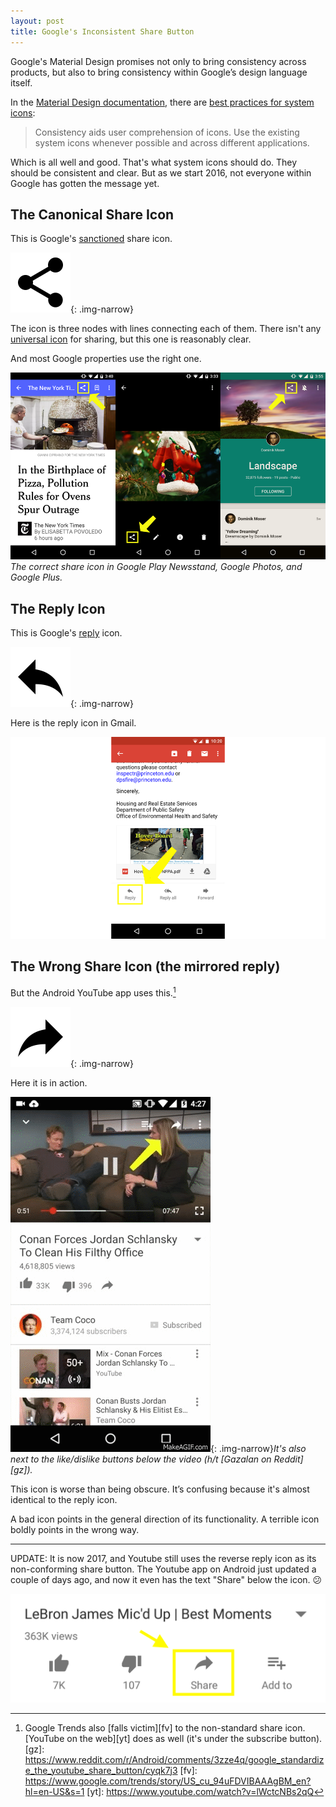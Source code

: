 ```yaml
---
layout: post
title: Google's Inconsistent Share Button
---
```


Google's Material Design promises not only to bring consistency across products, but also to bring consistency within Google’s design language itself.

In the [Material Design documentation][MD doc], there are [best practices for system icons][bp]:

> Consistency aids user comprehension of icons. Use the existing system icons whenever possible and across different applications.

Which is all well and good. That's what system icons should do. They should be consistent and clear. But as we start 2016, not everyone within Google has gotten the message yet.

[MD doc]: https://www.google.com/design/spec/material-design/introduction.html
[bp]: https://www.google.com/design/spec/style/icons.html#icons-system-icons

## The Canonical Share Icon

This is Google's [sanctioned][sanctioned] share icon.

![Canonical Share Button](/assets/2015/01/ic_share_black_24dp.png){: .img-narrow}

The icon is three nodes with lines connecting each of them. There isn't any [universal icon][ui] for sharing, but this one is reasonably clear.

And most Google properties use the right one.

![share-buttons-irl.png](/assets/2015/01/share-buttons-irl.png)*The correct share icon in Google Play Newsstand, Google Photos, and Google Plus.*

[sanctioned]: https://design.google.com/icons/#ic_share
[ui]: http://www.fastcodesign.com/3031872/why-isnt-there-a-standard-share-button

## The Reply Icon

This is Google's [reply][r] icon.

![share-buttons-irl.png](/assets/2015/01/ic_reply_black_24dp.png){: .img-narrow}

Here is the reply icon in Gmail.

![Gmail Screenshot.png](/assets/2015/01/gmail-screenshot.png)

[r]: https://design.google.com/icons/#ic_reply

## The Wrong Share Icon (the mirrored reply)

But the Android YouTube app uses this.[^1]

![Wrong Share Button](/assets/2015/01/ic_reply_black_24dp_flipped.png){: .img-narrow}

Here it is in action.

![Youtube Share Button](/assets/2015/01/loop.gif){: .img-narrow}*It's also next to the like/dislike buttons below the video (h/t [Gazalan on Reddit][gz]).*

This icon is worse than being obscure. It’s confusing because it's almost identical to the reply icon.

A bad icon points in the general direction of its functionality. A terrible icon boldly points in the wrong way.

<hr>

UPDATE: It is now 2017, and Youtube still uses the reverse reply icon as its non-conforming share button. The Youtube app on Android just updated a couple of days ago, and now it even has the text "Share" below the icon. 😕

![Still the wrong share button](/assets/2017/02/2017_wrong_share_button_youtube.png)

[^1]: Google Trends also [falls victim][fv] to the non-standard share icon. [YouTube on the web][yt] does as well (it's under the subscribe button).
[gz]: https://www.reddit.com/r/Android/comments/3zze4q/google_standardize_the_youtube_share_button/cyqk7j3
[fv]: https://www.google.com/trends/story/US_cu_94uFDVIBAAAgBM_en?hl=en-US&s=1
[yt]: https://www.youtube.com/watch?v=lWctcNBs2qQ
